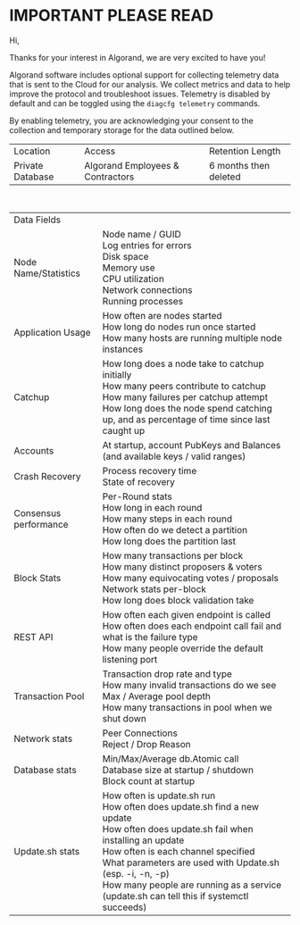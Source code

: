 # IMPORTANT PLEASE READ

Hi,

Thanks for your interest in Algorand, we are very excited to have you!

Algorand software includes optional support for collecting telemetry data that is sent to the Cloud for our analysis.  We collect metrics and data to help improve the protocol and troubleshoot issues.  Telemetry is disabled by default and can be toggled using the `diagcfg telemetry` commands.

By enabling telemetry, you are acknowledging your consent to the collection and temporary storage for the data outlined below.

<table>
  <tr>
    <td>Location</td>
    <td>Access</td>
    <td>Retention Length</td>
  </tr>
  <tr>
    <td>Private Database</td>
    <td>Algorand Employees & Contractors</td>
    <td>6 months then deleted</td>
  </tr>
</table>

<br/>
<table>
  <tr>
    <td>Data Fields</td>
    <td></td>
  </tr>
  <tr>
    <td>Node Name/Statistics</td>
    <td>Node name / GUID<br/>
Log entries for errors<br/>
Disk space<br/>
Memory use<br/>
CPU utilization<br/>
Network connections<br/>
Running processes<br/>
</td>
  </tr>
  <tr>
    <td>Application Usage</td>
    <td>How often are nodes started<br/>
How long do nodes run once started<br/>
How many hosts are running multiple node instances</td>
  </tr>
  <tr>
    <td>Catchup</td>
    <td>How long does a node take to catchup initially<br/>
How many peers contribute to catchup<br/>
How many failures per catchup attempt<br/>
How long does the node spend catching up, and as percentage of time since last caught up</td>
  </tr>
  <tr>
    <td>Accounts
</td>
    <td>At startup, account PubKeys and Balances (and available keys / valid ranges)</td>
  </tr>
  <tr>
    <td>Crash Recovery</td>
    <td>Process recovery time<br/>
State of recovery</td>
  </tr>
  <tr>
    <td>Consensus performance
</td>
    <td>Per-Round stats<br/>
How long in each round<br/>
How many steps in each round<br/>
How often do we detect a partition<br/>
How long does the partition last</td>
  </tr>
  <tr>
    <td>Block Stats
</td>
    <td>How many transactions per block<br/>
How many distinct proposers & voters<br/>
How many equivocating votes / proposals<br/>
Network stats per-block<br/>
How long does block validation take</td>
  </tr>
  <tr>
    <td>REST API</td>
    <td>How often each given endpoint is called<br/>
How often does each endpoint call fail and what is the failure type<br/>
How many people override the default listening port</td>
  </tr>
  <tr>
    <td>Transaction Pool</td>
    <td>Transaction drop rate and type<br/>
How many invalid transactions do we see<br/>
Max / Average pool depth<br/>
How many transactions in pool when we shut down</td>
  </tr>
  <tr>
    <td>Network stats</td>
    <td>Peer Connections<br/>
Reject / Drop Reason</td>
  </tr>
  <tr>
    <td>Database stats</td>
    <td>Min/Max/Average db.Atomic call<br/>
Database size at startup / shutdown<br/>
Block count at startup</td>
  </tr>
  <tr>
    <td>Update.sh stats</td>
    <td>How often is update.sh run<br/>
How often does update.sh find a new update<br/>
How often does update.sh fail when installing an update<br/>
How often is each channel specified<br/>
What parameters are used with Update.sh (esp. -i, -n, -p)<br/>
How many people are running as a service (update.sh can tell this if systemctl succeeds)</td>
  </tr>
</table>
